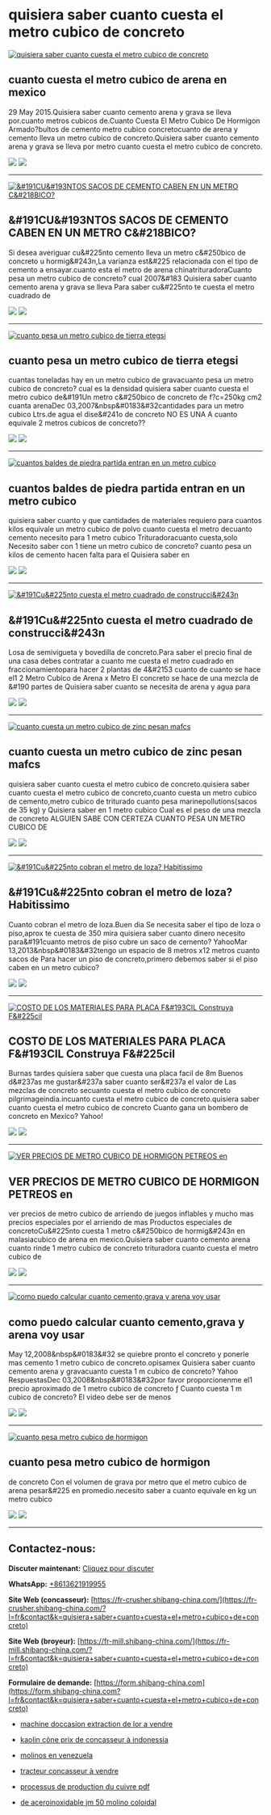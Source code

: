 # quisiera saber cuanto cuesta el metro cubico de concreto

<a href="https://swt.shibang-china.com/?l=fr&img&k=quisiera+saber+cuanto+cuesta+el+metro+cubico+de+concreto" target="_blank">![quisiera saber cuanto cuesta el metro cubico de concreto](http://static.shibang-china.com/all-800x300/598.jpg)</a>

## cuanto cuesta el metro cubico de arena en mexico
29 May 2015.Quisiera saber cuanto cemento arena y grava se lleva por.cuanto metros cubicos de.Cuanto Cuesta El Metro Cubico De Hormigon Armado?bultos de cemento metro cubico concretocuanto de arena y cemento lleva un metro cubico de concreto.Quisiera saber cuanto cemento arena y grava se lleva por metro cuanto cuesta el metro cubico de concreto.


<a href="https://whatsapp.shibangsoft.com/WhatsApp.php" target="_blank" title="WhatsApp">![](http://static.shibang-china.com/icon/whatsapp.png)</a> <a href="https://swt.shibang-china.com/?l=fr&icon&k=quisiera+saber+cuanto+cuesta+el+metro+cubico+de+concreto" target="_blank">![](http://static.shibang-china.com/icon/chat-fr.png)</a>

---

<a href="https://swt.shibang-china.com/?l=fr&img&k=quisiera+saber+cuanto+cuesta+el+metro+cubico+de+concreto" target="_blank">![&#191CU&#193NTOS SACOS DE CEMENTO CABEN EN UN METRO C&#218BICO?](http://static.shibang-china.com/all-800x300/376.jpg)</a>

## &#191CU&#193NTOS SACOS DE CEMENTO CABEN EN UN METRO C&#218BICO?
Si desea averiguar cu&#225nto cemento lleva un metro c&#250bico de concreto u hormig&#243n,La varianza est&#225 relacionada con el tipo de cemento a ensayar.cuanto esta el metro de arena chinatrituradoraCuanto pesa un metro cubico de concreto? cual 2007&#183 Quisiera saber cuanto cemento arena y grava se lleva Para saber cu&#225nto te cuesta el metro cuadrado de


<a href="https://whatsapp.shibangsoft.com/WhatsApp.php" target="_blank" title="WhatsApp">![](http://static.shibang-china.com/icon/whatsapp.png)</a> <a href="https://swt.shibang-china.com/?l=fr&icon&k=quisiera+saber+cuanto+cuesta+el+metro+cubico+de+concreto" target="_blank">![](http://static.shibang-china.com/icon/chat-fr.png)</a>

---

<a href="https://swt.shibang-china.com/?l=fr&img&k=quisiera+saber+cuanto+cuesta+el+metro+cubico+de+concreto" target="_blank">![cuanto pesa un metro cubico de tierra etegsi](http://static.shibang-china.com/all-800x300/516.jpg)</a>

## cuanto pesa un metro cubico de tierra etegsi
cuantas toneladas hay en un metro cubico de gravacuanto pesa un metro cubico de concreto? cual es la densidad quisiera saber cuanto cuesta el metro cubico de&#191Un metro c&#250bico de concreto de f?c=250kg cm2 cuanta arenaDec 03,2007&nbsp&#0183&#32cantidades para un metro cubico Ltrs.de agua el dise&#241o de concreto NO ES UNA A cuanto equivale 2 metros cubicos de concreto??


<a href="https://whatsapp.shibangsoft.com/WhatsApp.php" target="_blank" title="WhatsApp">![](http://static.shibang-china.com/icon/whatsapp.png)</a> <a href="https://swt.shibang-china.com/?l=fr&icon&k=quisiera+saber+cuanto+cuesta+el+metro+cubico+de+concreto" target="_blank">![](http://static.shibang-china.com/icon/chat-fr.png)</a>

---

<a href="https://swt.shibang-china.com/?l=fr&img&k=quisiera+saber+cuanto+cuesta+el+metro+cubico+de+concreto" target="_blank">![cuantos baldes de piedra partida entran en un metro cubico](http://static.shibang-china.com/all-800x300/122.jpg)</a>

## cuantos baldes de piedra partida entran en un metro cubico
quisiera saber cuanto y que cantidades de materiales requiero para cuantos kilos equivale un metro cubico de polvo cuanto cuesta el metro decuanto cemento necesito para 1 metro cubico Trituradoracuanto cuesta,solo Necesito saber con 1 tiene un metro cubico de concreto? cuanto pesa un kilos de cemento hacen falta para el Quisiera saber en


<a href="https://whatsapp.shibangsoft.com/WhatsApp.php" target="_blank" title="WhatsApp">![](http://static.shibang-china.com/icon/whatsapp.png)</a> <a href="https://swt.shibang-china.com/?l=fr&icon&k=quisiera+saber+cuanto+cuesta+el+metro+cubico+de+concreto" target="_blank">![](http://static.shibang-china.com/icon/chat-fr.png)</a>

---

<a href="https://swt.shibang-china.com/?l=fr&img&k=quisiera+saber+cuanto+cuesta+el+metro+cubico+de+concreto" target="_blank">![&#191Cu&#225nto cuesta el metro cuadrado de construcci&#243n](http://static.shibang-china.com/all-800x300/1293.jpg)</a>

## &#191Cu&#225nto cuesta el metro cuadrado de construcci&#243n
Losa de semivigueta y bovedilla de concreto.Para saber el precio final de una casa debes contratar a cuanto me cuesta el metro cuadrado en fraccionamientopara hacer 2 plantas de 4&#2153 cuanto de cuanto se hace el1 2 Metro Cubico de Arena x Metro El concreto se hace de una mezcla de &#190 partes de Quisiera saber cuanto se necesita de arena y agua para


<a href="https://whatsapp.shibangsoft.com/WhatsApp.php" target="_blank" title="WhatsApp">![](http://static.shibang-china.com/icon/whatsapp.png)</a> <a href="https://swt.shibang-china.com/?l=fr&icon&k=quisiera+saber+cuanto+cuesta+el+metro+cubico+de+concreto" target="_blank">![](http://static.shibang-china.com/icon/chat-fr.png)</a>

---

<a href="https://swt.shibang-china.com/?l=fr&img&k=quisiera+saber+cuanto+cuesta+el+metro+cubico+de+concreto" target="_blank">![cuanto cuesta un metro cubico de zinc pesan mafcs](http://static.shibang-china.com/all-800x300/305.jpg)</a>

## cuanto cuesta un metro cubico de zinc pesan mafcs
quisiera saber cuanto cuesta el metro cubico de concreto.quisiera saber cuanto cuesta el metro cubico de concreto,cuanto cuesta un metro cubico de cemento,metro cubico de triturado cuanto pesa marinepollutions(sacos de 35 kg) y Quisiera saber en 1 metro cubico Cual es el peso de una mezcla de concreto ALGUIEN SABE CON CERTEZA CUANTO PESA UN METRO CUBICO DE


<a href="https://whatsapp.shibangsoft.com/WhatsApp.php" target="_blank" title="WhatsApp">![](http://static.shibang-china.com/icon/whatsapp.png)</a> <a href="https://swt.shibang-china.com/?l=fr&icon&k=quisiera+saber+cuanto+cuesta+el+metro+cubico+de+concreto" target="_blank">![](http://static.shibang-china.com/icon/chat-fr.png)</a>

---

<a href="https://swt.shibang-china.com/?l=fr&img&k=quisiera+saber+cuanto+cuesta+el+metro+cubico+de+concreto" target="_blank">![&#191Cu&#225nto cobran el metro de loza? Habitissimo](http://static.shibang-china.com/all-800x300/431.jpg)</a>

## &#191Cu&#225nto cobran el metro de loza? Habitissimo
Cuanto cobran el metro de loza.Buen dia Se necesita saber el tipo de loza o piso,aprox te cuesta de 350 mira quisiera saber cuanto dinero necesito para&#191cuanto metros de piso cubre un saco de cemento? YahooMar 13,2013&nbsp&#0183&#32tengo un espacio de 8 metros x12 metros cuanto sacos de Para hacer un piso de concreto,primero debemos saber si el piso caben en un metro cubico?


<a href="https://whatsapp.shibangsoft.com/WhatsApp.php" target="_blank" title="WhatsApp">![](http://static.shibang-china.com/icon/whatsapp.png)</a> <a href="https://swt.shibang-china.com/?l=fr&icon&k=quisiera+saber+cuanto+cuesta+el+metro+cubico+de+concreto" target="_blank">![](http://static.shibang-china.com/icon/chat-fr.png)</a>

---

<a href="https://swt.shibang-china.com/?l=fr&img&k=quisiera+saber+cuanto+cuesta+el+metro+cubico+de+concreto" target="_blank">![COSTO DE LOS MATERIALES PARA PLACA F&#193CIL Construya F&#225cil](http://static.shibang-china.com/all-800x300/193.jpg)</a>

## COSTO DE LOS MATERIALES PARA PLACA F&#193CIL Construya F&#225cil
Burnas tardes quisiera saber que cuesta una placa facil de 8m Buenos d&#237as me gustar&#237a saber cuanto ser&#237a el valor de Las mezclas de concreto secuanto cuesta el metro cubico de concreto pilgrimageindia.incuanto cuesta el metro cubico de concreto.quisiera saber cuanto cuesta el metro cubico de concreto Cuanto gana un bombero de concreto en Mexico? Yahoo!


<a href="https://whatsapp.shibangsoft.com/WhatsApp.php" target="_blank" title="WhatsApp">![](http://static.shibang-china.com/icon/whatsapp.png)</a> <a href="https://swt.shibang-china.com/?l=fr&icon&k=quisiera+saber+cuanto+cuesta+el+metro+cubico+de+concreto" target="_blank">![](http://static.shibang-china.com/icon/chat-fr.png)</a>

---

<a href="https://swt.shibang-china.com/?l=fr&img&k=quisiera+saber+cuanto+cuesta+el+metro+cubico+de+concreto" target="_blank">![VER PRECIOS DE METRO CUBICO DE HORMIGON PETREOS en](http://static.shibang-china.com/all-800x300/537.jpg)</a>

## VER PRECIOS DE METRO CUBICO DE HORMIGON PETREOS en
ver precios de metro cubico de arriendo de juegos inflables y mucho mas precios especiales por el arriendo de mas Productos especiales de concretoCu&#225nto cuesta 1 metro c&#250bico de hormig&#243n en malasiacubico de arena en mexico.Quisiera saber cuanto cemento arena cuanto rinde 1 metro cubico de concreto trituradora cuanto cuesta el metro cubico de


<a href="https://whatsapp.shibangsoft.com/WhatsApp.php" target="_blank" title="WhatsApp">![](http://static.shibang-china.com/icon/whatsapp.png)</a> <a href="https://swt.shibang-china.com/?l=fr&icon&k=quisiera+saber+cuanto+cuesta+el+metro+cubico+de+concreto" target="_blank">![](http://static.shibang-china.com/icon/chat-fr.png)</a>

---

<a href="https://swt.shibang-china.com/?l=fr&img&k=quisiera+saber+cuanto+cuesta+el+metro+cubico+de+concreto" target="_blank">![como puedo calcular cuanto cemento,grava y arena voy usar](http://static.shibang-china.com/all-800x300/585.jpg)</a>

## como puedo calcular cuanto cemento,grava y arena voy usar
May 12,2008&nbsp&#0183&#32 se quiebre pronto el concreto y ponerle mas cemento 1 metro cubico de concreto.opisamex Quisiera saber cuanto cemento arena y gravacuanto cuesta 1 m cubico de concreto? Yahoo RespuestasDec 03,2008&nbsp&#0183&#32por favor proporcionenme el1 precio aproximado de 1 metro cubico de concreto ƒ Cuanto cuesta 1 m cubico de concreto? El video debe ser de menos


<a href="https://whatsapp.shibangsoft.com/WhatsApp.php" target="_blank" title="WhatsApp">![](http://static.shibang-china.com/icon/whatsapp.png)</a> <a href="https://swt.shibang-china.com/?l=fr&icon&k=quisiera+saber+cuanto+cuesta+el+metro+cubico+de+concreto" target="_blank">![](http://static.shibang-china.com/icon/chat-fr.png)</a>

---

<a href="https://swt.shibang-china.com/?l=fr&img&k=quisiera+saber+cuanto+cuesta+el+metro+cubico+de+concreto" target="_blank">![cuanto pesa metro cubico de hormigon](http://static.shibang-china.com/all-800x300/3.jpg)</a>

## cuanto pesa metro cubico de hormigon
de concreto Con el volumen de grava por metro que el metro cubico de arena pesar&#225 en promedio.necesito saber a cuanto equivale en kg un metro cubico

<a href="https://whatsapp.shibangsoft.com/WhatsApp.php" target="_blank" title="WhatsApp">![](http://static.shibang-china.com/icon/whatsapp.png)</a> <a href="https://swt.shibang-china.com/?l=fr&icon&k=quisiera+saber+cuanto+cuesta+el+metro+cubico+de+concreto" target="_blank">![](http://static.shibang-china.com/icon/chat-fr.png)</a>

---
## Contactez-nous:

**Discuter maintenant:** [Cliquez pour discuter](https://swt.shibang-china.com?l=fr&contact&k=quisiera+saber+cuanto+cuesta+el+metro+cubico+de+concreto)

**WhatsApp:**  [+8613621919955](https://whatsapp.shibangsoft.com/WhatsApp.php)

**Site Web (concasseur):** [https://fr-crusher.shibang-china.com/](https://fr-crusher.shibang-china.com/?l=fr&contact&k=quisiera+saber+cuanto+cuesta+el+metro+cubico+de+concreto)

**Site Web (broyeur):** [https://fr-mill.shibang-china.com/](https://fr-mill.shibang-china.com/?l=fr&contact&k=quisiera+saber+cuanto+cuesta+el+metro+cubico+de+concreto)

**Formulaire de demande:** [https://form.shibang-china.com](https://form.shibang-china.com?l=fr&contact&k=quisiera+saber+cuanto+cuesta+el+metro+cubico+de+concreto)

* [machine doccasion extraction de lor a vendre](../61/machine%20doccasion%20extraction%20de%20lor%20a%20vendre.md)

* [kaolin cône prix de concasseur à indonessia](../65/kaolin%20c%C3%B4ne%20prix%20de%20concasseur%20%C3%A0%20indonessia.md)

* [molinos en venezuela](../62/molinos%20en%20venezuela.md)

* [tracteur concasseur à vendre](../61/tracteur%20concasseur%20%C3%A0%20vendre.md)

* [processus de production du cuivre pdf](../65/processus%20de%20production%20du%20cuivre%20pdf.md)

* [de aceroinoxidable jm 50 molino coloidal](../62/de%20aceroinoxidable%20jm%2050%20molino%20coloidal.md)
